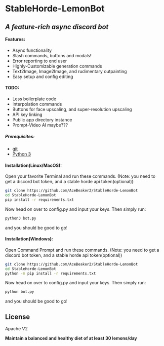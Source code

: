 # StableHorde-LemonBot
## _A feature-rich async discord bot_

#### Features:
- Async functionality
- Slash commands, buttons and modals!
- Error reporting to end user
- Highly-Customizable generation commands
- Text2Image, Image2Image, and rudimentary outpainting
- Easy setup and config editing

#### TODO:
- Less boilerplate code
- Interpolation commands
- Buttons for face upscaling, and super-resolution upscaling
- API key linking
- Public app directory instance
- Prompt-Video AI maybe???

##### Prerequisites:
- [git](https://git-scm.com/downloads)
- [Python 3](https://www.python.org/downloads/)

#### Installation(Linux/MacOS):
Open your favorite Terminal and run these commands.
(Note: you need to get a discord bot token, and a stable horde api token(optional))
```sh
git clone https://github.com/AceBeaker2/StableHorde-LemonBot
cd StableHorde-LemonBot
pip install -r requirements.txt
```
Now head on over to config.py and input your keys. Then simply run:
```sh
python3 bot.py
```
and you should be good to go!

#### Installation(Windows):
Open Command Prompt and run these commands.
(Note: you need to get a discord bot token, and a stable horde api token(optional))
```sh
git clone https://github.com/AceBeaker2/StableHorde-LemonBot
cd StableHorde-LemonBot
python -m pip install -r requirements.txt
```
Now head on over to config.py and input your keys. Then simply run:
```sh
python bot.py
```
and you should be good to go!

## License

Apache V2

**Maintain a balanced and healthy diet of at least 30 lemons/day**
